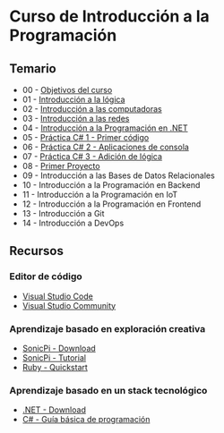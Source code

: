 # Curso de Introducción a la Programación

## Temario

   * 00 - [Objetivos del curso](docs/curso/00-Introducci%C3%B3n%20a%20la%20programaci%C3%B3n.pptx)
   * 01 - [Introducción a la lógica](docs/curso/01-Introducci%C3%B3n%20a%20la%20l%C3%B3gica.pptx)
   * 02 - [Introducción a las computadoras](docs/curso/02-Introducci%C3%B3n%20a%20las%20computadoras.pptx)
   * 03 - [Introducción a las redes](docs/curso/03-Introducci%C3%B3n%20a%20las%20redes.pptx)
   * 04 - [Introducción a la Programación en .NET](docs/curso/CSharp%20-%20Gu%C3%ADa%20b%C3%A1sica%20de%20programaci%C3%B3n.pdf)
   * 05 - [Práctica C# 1 - Primer código](https://learn.microsoft.com/es-es/training/paths/get-started-c-sharp-part-1/)
   * 06 - [Práctica C# 2 - Aplicaciones de consola](https://learn.microsoft.com/es-es/training/paths/get-started-c-sharp-part-2/)
   * 07 - [Práctica C# 3 - Adición de lógica](https://learn.microsoft.com/es-es/training/paths/get-started-c-sharp-part-3/)
   * 08 - [Primer Proyecto](docs/curso/TestProject1.zip)
   * 09 - Introducción a las Bases de Datos Relacionales
   * 10 - Introducción a la Programación en Backend
   * 11 - Introducción a la Programación en IoT
   * 12 - Introducción a la Programación en Frontend
   * 13 - Introducción a Git
   * 14 - Introducción a DevOps

## Recursos

   ### Editor de código
   * [Visual Studio Code](https://code.visualstudio.com/download)
   * [Visual Studio Community](https://visualstudio.microsoft.com/es/vs/community/)

   ### Aprendizaje basado en exploración creativa

   * [SonicPi - Download](https://sonic-pi.net/)
   * [SonicPi - Tutorial](https://sonic-pi.net/tutorial.html)
   * [Ruby - Quickstart](https://www.ruby-lang.org/es/documentation/quickstart/)

   ### Aprendizaje basado en un stack tecnológico
   * [.NET - Download](https://dotnet.microsoft.com/en-us/download)
   * [C# - Guía básica de programación](docs/curso/CSharp%20-%20Gu%C3%ADa%20b%C3%A1sica%20de%20programaci%C3%B3n.pdf)

   